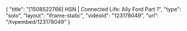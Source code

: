 {
    "title": "[1508522766] HSN | Connected Life: Ally Ford Part 1",
    "type": "solo",
    "layout": "iframe-static",
    "videoId": "123178049",
    "url": "\/tvpembed\/123178049"
}